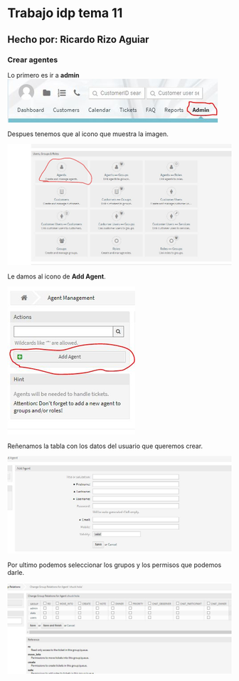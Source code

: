 # Trabajo idp tema 11
## Hecho por: Ricardo Rizo Aguiar  

### Crear agentes

Lo primero es ir a **admin** 
![imagen0](imagenes/Captura4.JPG)

Despues tenemos que al icono que muestra la imagen.

![imagen1](imagenes/captura10.JPG)

Le damos al icono de **Add Agent**.

![imagen2](imagenes/Captura11.JPG)

Reñenamos la tabla con los datos del usuario que queremos crear.
 
![imagen3](imagenes/Captura12.JPG)

Por ultimo podemos seleccionar los grupos y los permisos que podemos darle. 

![imagen0](imagenes/Captura13.JPG)




